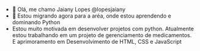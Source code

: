 - 👋 Olá, me chamo Jaiany Lopes @lopesjaiany
- 👀 Estou migrando agora para a aréa, onde estou aprendendo e dominando Python
- Estou muito motivada em desenvolver projetos com python. Atualmente estou trabalhando em um projeto de gerenciamento de medicamentos. E aprimoramento em Desenvolvimento de HTML, CSS e JavaScript

<!---
lopesjaiany/lopesjaiany is a ✨ special ✨ repository because its `README.md` (this file) appears on your GitHub profile.
You can click the Preview link to take a look at your changes.
--->
